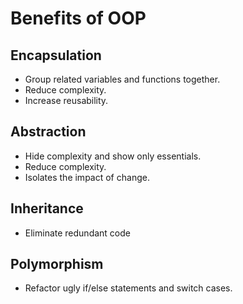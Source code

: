 # Benefits of OOP

## Encapsulation
- Group related variables and functions together.
- Reduce complexity.
- Increase reusability.

## Abstraction
- Hide complexity and show only essentials.
- Reduce complexity.
- Isolates the impact of change.

## Inheritance
- Eliminate redundant code

## Polymorphism
- Refactor ugly if/else statements and switch cases.
